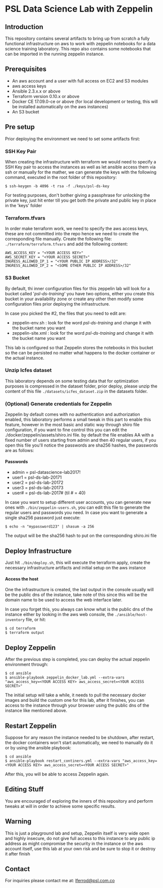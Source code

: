 # PSL Data Science Lab with Zeppelin

## Introduction
This repository contains several artifacts to bring up from scratch a fully functional infrastructure on aws to work
with zeppelin notebooks for a data science training laboratory. This repo also contains some notebooks that can be
imported in the running zeppelin instance.

## Prerequisites
* An aws account and a user with full access on EC2 and S3 modules
* aws access keys
* Ansible 2.3.x.x or above
* Terraform version 0.10.x or above
* Docker CE 17.09.0-ce or above (for local development or testing, this will be installed automatically on the aws instances)
* An S3 bucket

## Pre setup
Prior deploying the environment we need to set some artifacts first:

### SSH Key Pair
When creating the infrastructure with terraform we would need to specify a SSH Key pair to access the instances as well as
let ansible access them via ssh or manually for the mather, we can generate the keys with the following command, executed in the 
root folder of this repository:
```
$ ssh-keygen -b 4096 -t rsa -f ./keys/psl-ds-key
```
For testing purposes, don't bother giving a passphrase for unlocking the private key, just hit enter till you get both
the private and public key in place in the 'keys' folder

### Terraform.tfvars
In order make terraform work, we need to specify the aws access keys, these are not committed into the repo hence we need
to create the corresponding file manually.
Create the following file: `./terraform/terraform.tfvars` and add the following content:
```
AWS_ACCESS_KEY = "<YOUR ACCESS KEY>"
AWS_SECRET_KEY = "<YOUR ACCESS SECRET>"
INGRESS_ALLOWED_IP_1 = "<YOUR PUBLIC IP ADDRESS>/32"
INGRESS_ALLOWED_IP_2 = "<SOME OTHER PUBLIC IP ADDRESS>/32"
```

### S3 Bucket
By default, thi inner configuration files for this zeppelin lab will look for a bucket called '*psl-ds-training*' you have
two options, either you create this bucket in your availability zone or create any other then modify some configuration
files prior deploying the infrastructure.

In case you picked the #2, the files that you need to edit are:
* zeppelin-env.sh : look for the word *psl-ds-training* and change it with the bucket name you want
* zeppelin-site.xml : look for the word *psl-ds-training* and change it with the bucket name you want

This lab is configured so that Zeppelin stores the notebooks in this bucket so the can be persisted no matter what
happens to the docker container or the actual instance.

### Unzip Icfes dataset
This laboratory depends on some testing data that for optimization purposes is compressed in the dataset folder, prior 
deploy, please unzip the content of this file `./datasets/icfes_dataset.zip` in the datasets folder. 

### (Optional) Generate credentials for Zeppelin
Zeppelin by default comes with no authentication and authorization enabled, this laboratory performs a small tweak in this
part to enable this feature, however in the most basic and static way through shiro file configuration, if you want to fine
control this you can edit the ./docker/zeppelin/assets/shiro.ini file. by default the file enables AA with a fixed number of users
starting from admin and then 40 regular users, if you open this file you'll notice the passwords are sha256 hashes, the
passwords are as follows: 

#### Passwords

* admin = psl-datascience-lab2017!
* user1 = psl-ds-lab-20171
* user2 = psl-ds-lab-20172
* user3 = psl-ds-lab-20173
* user# = psl-ds-lab-2017# (til # = 40)

In case you want to setup different user accounts, you can generate new ones with `./bin/zeppelin-users.sh`, you can edit this
file to generate the regular users and passwords you need. In case you want to generate a single sha256 password just execute:
```
$ echo -n "mypassword123" | shasum -a 256
```
The output will be the sha256 hash to put on the corresponding shiro.ini file

## Deploy Infrastructure
Just hit `./bin/deploy.sh`, this will execute the terraform apply, create the necessary infrastructure artifacts
and initial setup on the aws instance

#### Access the host 
One the infrastructure is created, the last output in the console usually will be the public dns of the instance, take note
of this since this will be the domain name to be used to access the web interface later.

In case you forget this, you always can know what is the public dns of the instance either by looking in the aws web console,
the `./ansible/host-inventory` file, or hit:
```
$ cd terraform
$ terraform output
``` 
 
## Deploy Zeppelin
After the previous step is completed, you can deploy the actual zeppelin environment through:
```
$ cd ansible
$ ansible-playbook zeppelin_docker_lab.yml --extra-vars "aws_access_key=<YOUR ACCESS KEY> aws_access_secret=<YOUR ACCESS SECRET>"
```
The initial setup will take a while, it needs to pull the necessary docker images and build the custom one for this lab,
after it finishes, you can access to the instance through your browser using the public dns of the instance like mentioned above.

## Restart Zeppelin
Suppose for any reason the instance needed to be shutdown, after restart, the docker containers won't start automatically,
we need to manually do it or by using the ansible playbook:
```
$ cd ansible
$ ansible-playbook restart_continers.yml --extra-vars "aws_access_key=<YOUR ACCESS KEY> aws_access_secret=<YOUR ACCESS SECRET>"
```
After this, you will be able to access Zeppelin again.

## Editing Stuff
You are encouraged of exploring the inners of this repository and perform tweaks at will in order to achieve some specific
results.

## Warning
This is just a playground lab and setup, Zeppelin itself is very wide open and highly insecure, do not give full access to this instance
to any public ip address as might compromise the security in the instance or the aws account itself, use this lab at your own risk
and be sure to stop it or destroy it after finish

## Contact
For inquiries please contact me at: <a href="mailto:lferrod@psl.com.co">lferrod@psl.com.co</a> 